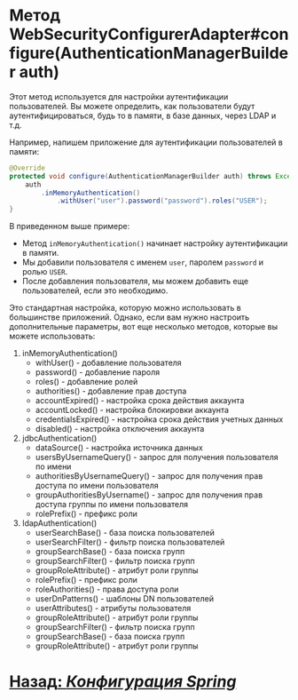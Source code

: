 # Метод WebSecurityConfigurerAdapter#configure(AuthenticationManagerBuilder auth)

Этот метод используется для настройки аутентификации пользователей. Вы можете определить, как пользователи будут
аутентифицироваться, будь то в памяти, в базе данных, через LDAP и т.д.

Например, напишем приложение для аутентификации пользователей в памяти:

```java
@Override
protected void configure(AuthenticationManagerBuilder auth) throws Exception {
    auth
        .inMemoryAuthentication()
            .withUser("user").password("password").roles("USER");
}
```

В приведенном выше примере:

- Метод `inMemoryAuthentication()` начинает настройку аутентификации в памяти.
- Мы добавили пользователя с именем `user`, паролем `password` и ролью `USER`.
- После добавления пользователя, мы можем добавить еще пользователей, если это необходимо.

Это стандартная настройка, которую можно использовать в большинстве приложений. Однако, если вам нужно настроить
дополнительные параметры, вот еще несколько методов, которые вы можете использовать:
1. inMemoryAuthentication()
    - withUser() - добавление пользователя
    - password() - добавление пароля
    - roles() - добавление ролей
    - authorities() - добавление прав доступа
    - accountExpired() - настройка срока действия аккаунта
    - accountLocked() - настройка блокировки аккаунта
    - credentialsExpired() - настройка срока действия учетных данных
    - disabled() - настройка отключения аккаунта
2. jdbcAuthentication()
    - dataSource() - настройка источника данных
    - usersByUsernameQuery() - запрос для получения пользователя по имени
    - authoritiesByUsernameQuery() - запрос для получения прав доступа по имени пользователя
    - groupAuthoritiesByUsername() - запрос для получения прав доступа группы по имени пользователя
    - rolePrefix() - префикс роли
3. ldapAuthentication()
    - userSearchBase() - база поиска пользователей
    - userSearchFilter() - фильтр поиска пользователей
    - groupSearchBase() - база поиска групп
    - groupSearchFilter() - фильтр поиска групп
    - groupRoleAttribute() - атрибут роли группы
    - rolePrefix() - префикс роли
    - roleAuthorities() - права доступа роли
    - userDnPatterns() - шаблоны DN пользователей
    - userAttributes() - атрибуты пользователя
    - groupRoleAttribute() - атрибут роли группы
    - groupSearchFilter() - фильтр поиска групп
    - groupSearchBase() - база поиска групп
    - groupRoleAttribute() - атрибут роли группы

# [**Назад**: *Конфигурация Spring*](../configuration.md)

